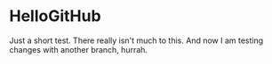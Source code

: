 # HelloGitHub
Just a short test. There really isn't much to this.
And now I am testing changes with another branch, hurrah.
